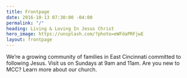 ```yaml
---
title: Frontpage
date: 2016-10-13 07:30:00 -04:00
permalink: "/"
heading: Living & Loving In Jesus Christ
hero_image: https://unsplash.com/?photo=eWFdaPRFjwE
layout: frontpage
---
```


We’re a growing community of families in East Cincinnati committed to following Jesus. Visit us on Sundays at 9am and 11am. Are you new to MCC? Learn more about our church.